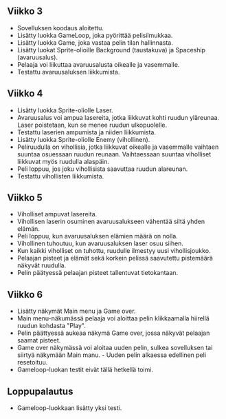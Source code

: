## Viikko 3

- Sovelluksen koodaus aloitettu.
- Lisätty luokka GameLoop, joka pyörittää pelisilmukkaa.
- Lisätty luokka Game, joka vastaa pelin tilan hallinnasta.
- Lisätty luokat Sprite-olioille Background (taustakuva) ja Spaceship (avaruusalus).
- Pelaaja voi liikuttaa avaruusalusta oikealle ja vasemmalle.
- Testattu avaruusaluksen liikkumista.

## Viikko 4

- Lisätty luokka Sprite-oliolle Laser.
- Avaruusalus voi ampua lasereita, jotka liikkuvat kohti ruudun yläreunaa. Laser poistetaan, kun se menee ruudun ulkopuolelle.
- Testattu laserien ampumista ja niiden liikkumista.
- Lisätty luokka Sprite-oliolle Enemy (vihollinen).
- Peliruudulla on vihollisia, jotka liikkuvat oikealle ja vasemmalle vaihtaen suuntaa osuessaan ruudun reunaan. Vaihtaessaan suuntaa viholliset liikkuvat myös ruudulla alaspäin.
- Peli loppuu, jos joku vihollisista saavuttaa ruudun alareunan.
- Testattu vihollisten liikkumista. 

## Viikko 5

- Viholliset ampuvat lasereita.
- Vihollisen laserin osuminen avaruusalukseen vähentää siltä yhden elämän.
- Peli loppuu, kun avaruusaluksen elämien määrä on nolla.
- Vihollinen tuhoutuu, kun avaruusaluksen laser osuu siihen.
- Kun kaikki viholliset on tuhottu, ruudulle ilmestyy uusi vihollisjoukko.
- Pelaajan pisteet ja elämät sekä korkein pelissä saavutettu pistemäärä näkyvät ruudulla.
- Pelin päätyessä pelaajan pisteet tallentuvat tietokantaan.

## Viikko 6
- Lisätty näkymät Main menu ja Game over.
- Main menu-näkumässä pelaaja voi aloittaa pelin klikkaamalla hiirellä ruudun kohdasta "Play".
- Pelin päättyessä aukeaa näkymä Game over, jossa näkyvät pelaajan saamat pisteet.
- Game over näkymässä voi aloitaa uuden pelin, sulkea sovelluksen tai siirtyä näkymään Main manu.
- Uuden pelin alkaessa edellinen peli resetoituu.
- Gameloop-luokan testit eivät tällä hetkellä toimi.

## Loppupalautus
- Gameloop-luokkaan lisätty yksi testi.
